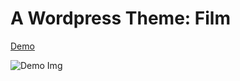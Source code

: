 # A Wordpress Theme: Film

[Demo](http://tfilm123.000webhostapp.com/)

![Demo Img](https://github.com/nguyentu43/simplefilmtheme/raw/master/screenshot.png) 

